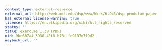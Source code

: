 ```yaml
---
content_type: external-resource
external_url: http://web.mit.edu/dvp/www/Work/6.946/dvp-pendulum-paper.pdf
has_external_license_warning: true
license: https://en.wikipedia.org/wiki/All_rights_reserved
status: ''
title: exercise 1.39 (PDF)
uid: 9be607a8-3930-40f8-b73f-fc9137e7f9d2
wayback_url: ''
---
```

